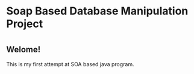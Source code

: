 <html>
<head>
<h1>
Soap Based Database Manipulation Project
<h1>
</head>
<body>
<h2>Welome!</h2>
<div>This is my first attempt at SOA based java program.
</div>
</body>
</html>
